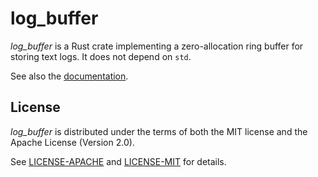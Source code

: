 log_buffer
==========

_log_buffer_ is a Rust crate implementing a zero-allocation ring buffer
for storing text logs. It does not depend on `std`.

See also the [documentation](https://whitequark.github.io/rust-log_buffer).

License
-------

_log_buffer_ is distributed under the terms of both the MIT license
and the Apache License (Version 2.0).

See [LICENSE-APACHE](LICENSE-APACHE) and [LICENSE-MIT](LICENSE-MIT)
for details.
